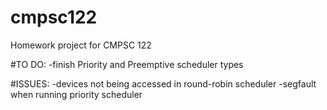 # cmpsc122
Homework project for CMPSC 122

#TO DO:
-finish Priority and Preemptive scheduler types

#ISSUES:
-devices not being accessed in round-robin scheduler
-segfault when running priority scheduler